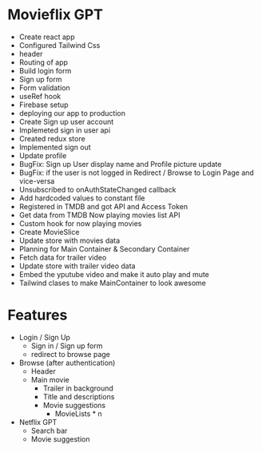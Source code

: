 # Movieflix GPT
 - Create react app
 - Configured Tailwind Css
 - header
 - Routing of app
 - Build login form
 - Sign up form
 - Form validation
 - useRef hook
 - Firebase setup
 - deploying our app to production
 - Create Sign up user account
 - Implemeted sign in user api
 - Created redux store
 - Implemented sign out
 - Update profile
 - BugFix: Sign up User display name and Profile picture update
 - BugFix: if the user is not logged in Redirect / Browse to Login Page and vice-versa
 - Unsubscribed to onAuthStateChanged callback
 - Add hardcoded values to constant file
 - Registered in TMDB and got API and Access Token
 - Get data from TMDB Now playing movies list API
 - Custom hook for now playing movies
 - Create MovieSlice
 - Update store with movies data
 - Planning for Main Container & Secondary Container
 - Fetch data for trailer video
 - Update store with trailer video data
 - Embed the yputube video and make it auto play and mute
 - Tailwind clases to make MainContainer to look awesome
 

# Features
 - Login / Sign Up
      - Sign in / Sign up form
      - redirect to browse page
 - Browse (after authentication)
      - Header
      - Main movie
         - Trailer in background
         - Title and descriptions
         - Movie suggestions
            - MovieLists * n
 - Netflix GPT
      - Search bar
      - Movie suggestion 